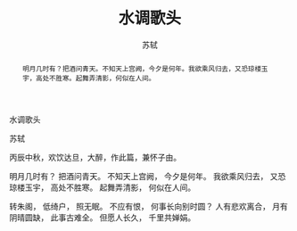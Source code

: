 ﻿---
layout: post
title: 水调歌头
author: 苏轼
tags: [tag1 tag2]
category:
- 爱好
comments: true
abstract: 明月几时有？把酒问青天。不知天上宫阙，今夕是何年。我欲乘风归去，又恐琼楼玉宇，高处不胜寒。起舞弄清影，何似在人间。
---

水调歌头

苏轼

丙辰中秋，欢饮达旦，大醉，作此篇，兼怀子由。


明月几时有？
把酒问青天。
不知天上宫阙，
今夕是何年。
我欲乘风归去，
又恐琼楼玉宇，
高处不胜寒。
起舞弄清影，
何似在人间。

转朱阁，
低绮户，
照无眠。
不应有恨，
何事长向别时圆？
人有悲欢离合，
月有阴晴圆缺，
此事古难全。
但愿人长久，
千里共婵娟。